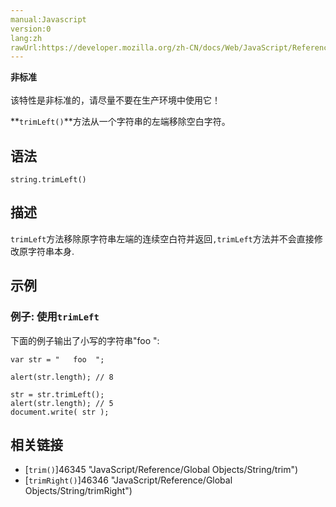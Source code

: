 ```yaml
---
manual:Javascript
version:0
lang:zh
rawUrl:https://developer.mozilla.org/zh-CN/docs/Web/JavaScript/Reference/Global_Objects/String/trimLeft#
---
```






**非标准**<br></br>该特性是非标准的，请尽量不要在生产环境中使用它！




**`trimLeft()`**方法从一个字符串的左端移除空白字符。


## 语法<a name="Syntax"></a>

```
string.trimLeft()
```

## 描述<a name="Description"></a>


`trimLeft`方法移除原字符串左端的连续空白符并返回`,trimLeft`方法并不会直接修改原字符串本身.


## 示例<a name="Examples"></a>

### 例子: 使用`trimLeft`<a name="Example:_Using_toLowerCase"></a>


下面的例子输出了小写的字符串&quot;foo &quot;:


```
var str = "   foo  ";

alert(str.length); // 8

str = str.trimLeft();
alert(str.length); // 5
document.write( str ); 

```

## 相关链接<a name="See_also"></a>

* [`trim()`]46345 "JavaScript/Reference/Global Objects/String/trim")
* [`trimRight()`]46346 "JavaScript/Reference/Global Objects/String/trimRight")



